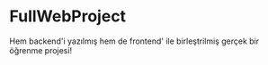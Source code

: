 # FullWebProject
 Hem backend'i yazılmış hem de frontend' ile birleştrilmiş gerçek bir öğrenme projesi!
